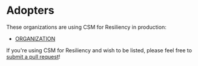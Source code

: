 <!--
Copyright (c) 2021 Dell Inc., or its subsidiaries. All Rights Reserved.

Licensed under the Apache License, Version 2.0 (the "License");
you may not use this file except in compliance with the License.
You may obtain a copy of the License at

    http://www.apache.org/licenses/LICENSE-2.0
-->

# Adopters

These organizations are using CSM for Resiliency in production:

* [ORGANIZATION](https://url)

If you're using CSM for Resiliency and wish to be listed, please feel free to
[submit a pull request](https://github.com/dell/karavi-resiliency/pulls)!
